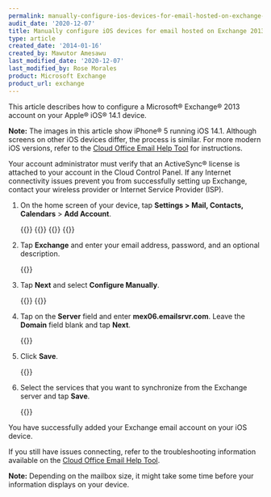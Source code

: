 ```yaml
---
permalink: manually-configure-ios-devices-for-email-hosted-on-exchange-2013
audit_date: '2020-12-07'
title: Manually configure iOS devices for email hosted on Exchange 2013
type: article
created_date: '2014-01-16'
created_by: Mawutor Amesawu
last_modified_date: '2020-12-07'
last_modified_by: Rose Morales
product: Microsoft Exchange
product_url: exchange
---
```


This article describes how to configure a Microsoft&reg; Exchange&reg; 2013 account on your
Apple&reg; iOS&reg; 14.1 device.

**Note:** The images in this article show iPhone&reg; 5 running iOS 14.1. Although
screens on other iOS devices differ, the process is similar. For more modern iOS versions, refer to the [Cloud Office Email Help Tool](https://emailhelp.rackspace.com) for instructions.

Your account administrator must verify that an
ActiveSync&reg; license is attached to your account in the Cloud Control
Panel. If any Internet connectivity issues prevent you from
successfully setting up Exchange, contact your wireless provider or
Internet Service Provider (ISP).

1. On the home screen of your device, tap **Settings &gt;** **Mail,
   Contacts, Calendars** &gt; **Add Account**.

   {{<image src="1.png" alt="" title="">}}
   {{<image src="2.png" alt="" title="">}}
   {{<image src="3.png" alt="" title="">}}
   {{<image src="4.png" alt="" title="">}}

2. Tap **Exchange** and enter your email address, password, and an
   optional description.

   {{<image src="5.png" alt="" title="">}}

3. Tap **Next** and select **Configure Manually**.

   {{<image src="6.png" alt="" title="">}}
   {{<image src="7.png" alt="" title="">}}

4. Tap on the **Server** field and enter
   **mex06.emailsrvr.com**. Leave the **Domain** field blank and tap **Next**.

   {{<image src="8.png" alt="" title="">}}

5. Click **Save**.

   {{<image src="9.png" alt="" title="">}}

6. Select the services that you want to synchronize from the Exchange
   server and tap **Save**.

   {{<image src="10.png" alt="" title="">}}

You have successfully added your Exchange email account on your iOS
device.

If you still have issues connecting, refer to the troubleshooting information available on
the [Cloud Office Email Help Tool](https://emailhelp.rackspace.com).

**Note:** Depending on the mailbox size, it might take some time before
your information displays on your device.
